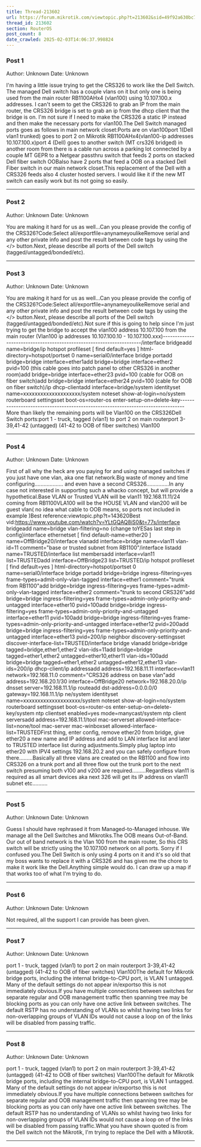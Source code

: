 ```yaml
---
title: Thread-213602
url: https://forum.mikrotik.com/viewtopic.php?t=213602&sid=49f92a630bc7970d8ca50523be880e8f
thread_id: 213602
section: RouterOS
post_count: 8
date_crawled: 2025-02-03T14:06:37.998824
---
```


### Post 1
Author: Unknown
Date: Unknown

I'm having a little issue trying to get the CRS326 to work like the Dell Switch. The managed Dell switch has a couple vlans on it but only one is being used from the main router RB1100AHx4 (vlan100) using 10.107.100.x addresses. I can't seem to get the CRS326 to grab an IP from the main router, the CRS326 bridge is set to grab an ip from the dhcp client that the bridge is on. I'm not sure if I need to make the CRS326 a static IP instead and then make the necessary ports for vlan100.The Dell Switch managed ports goes as follows in main network closet:Ports are on vlan100port 1(Dell vlan1 trunked) goes to port 2 on Mikrotik RB1100AHx4(vlan100-ip addresses 10.107.100.x)port 4 (Dell) goes to another switch (MT crs326 bridged) in another room from there is a cable run across a parking lot connected by a couple MT GEPR to a Netgear passthru switch that feeds 2 ports on stacked Dell fiber switch OOBalso have 2 ports that feed a OOB on a stacked Dell Fiber switch in our main network closet.This replacement of the Dell with a CRS326 feeds also 4 cluster hosted servers. I would like it if the new MT switch can easily work but its not going so easily.

---
### Post 2
Author: Unknown
Date: Unknown

You are making it hard for us as well...Can you please provide the config of the CRS326?Code:Select all/exportfile=anynameyoulikeRemove serial and any other private info and post the result between code tags by using the </> button.Next, please describe all ports of the Dell switch (tagged/untagged/bonded/etc).

---
### Post 3
Author: Unknown
Date: Unknown

You are making it hard for us as well...Can you please provide the config of the CRS326?Code:Select all/exportfile=anynameyoulikeRemove serial and any other private info and post the result between code tags by using the </> button.Next, please describe all ports of the Dell switch (tagged/untagged/bonded/etc).Not sure if this is going to help since I'm just trying to get the bridge to accept the vlan100 address 10.107.100 from the main router (Vlan100 ip addresses 10.107.100.10 - 10.107.100.xxx)---------------------------------------------------------------------/interface bridgeadd name=bridge/ip hotspot profileset [ find default=yes ] html-directory=hotspot/portset 0 name=serial0/interface bridge portadd bridge=bridge interface=ether1add bridge=bridge interface=ether2  pvid=100 (this cable goes into patch panel to other CRS326 in another room)add bridge=bridge interface=ether23 pvid=100 (cable for OOB on fiber switch)add bridge=bridge interface=ether24 pvid=100 (cable for OOB on fiber switch)/ip dhcp-clientadd interface=bridge/system identityset name=xxxxxxxxxxxxxxxxxxxx/system noteset show-at-login=no/system routerboard settingsset boot-os=router-os enter-setup-on=delete-key--------------------------------------------------------------------------------More than likely the remaining ports will be Vlan100 on the CRS326Dell Switch ports:port 1 - truck, tagged (vlan1) to port 2 on main routerport 3-39,41-42 (untagged) (41-42 to OOB of fiber switches) Vlan100

---
### Post 4
Author: Unknown
Date: Unknown

First of all why the heck are you paying for and using managed switches if you just have one vlan, aka one flat network.Big waste of money and time configuring................... and even have a second CRS326...............In any case not interested in supporting such a whacko concept, but will provide a hypothetical.Base VLAN or Trusted VLAN  will be vlan11  192.168.11.11/24  coming from RB1100VLA100 will be the HOUSE VLAN and vlan200 will be guest vlan( no idea what cable to OOB  means, so ports not included in example )Best reference:viewtopic.php?t=143620Best vid:https://www.youtube.com/watch?v=YLtGQAQ8iS0&t=77s/interface bridgeadd name=bridge vlan-filtering=no  {change toYESas last step in config}interface ethernetset [ find default-name=ether20 ] name=OffBridge20/interface vlanadd interface=bridge name=vlan11 vlan-id=11  comment="base or trusted subnet from RB1100"/interface listadd name=TRUSTED/interface list membersadd interface=vlan11  list=TRUSTEDadd interface=OffBridge23 list=TRUSTED/ip hotspot profileset [ find default=yes ] html-directory=hotspot/portset 0 name=serial0/interface bridge portadd bridge=bridge ingress-filtering=yes frame-types=admit-only-vlan-tagged interface=ether1 comment="trunk from RB1100"add bridge=bridge ingress-filtering=yes frame-types=admit-only-vlan-tagged interface=ether2 comment="trunk to second CRS326"add bridge=bridge ingress-filtering=yes frame-types=admin-only-priority-and-untagged interface=ether10 pvid=100add bridge=bridge ingress-filtering=yes frame-types=admin-only-priority-and-untagged interface=ether11 pvid=100add bridge=bridge ingress-filtering=yes frame-types=admin-only-priority-and-untagged interface=ether12 pvid=200add bridge=bridge ingress-filtering=yes frame-types=admin-only-priority-and-untagged interface=ether13 pvid=200/ip neighbor discovery-settingsset discover-interface-list=TRUSTED/interface bridge vlanadd bridge=bridge tagged=bridge,ether1,ether2  vlan-ids=11add bridge=bridge tagged=ether1,ether2   untagged=ether10,ether11 vlan-ids=100add bridge=bridge tagged=ether1,ether2   untagged=ether12,ether13 vlan-ids=200/ip dhcp-client/ip addressadd address=192.168.11.11 interface=vlan11 network=192.168.11.0  comment="CRS326 address on base vlan"add address=192.168.20.1/30 interface=OffBridge20  network=192.168.20.0/ip dnsset server=192.168.11.1/ip routeadd  dst-address=0.0.0.0/0 gateway=192.168.11.1/ip ne/system identityset name=xxxxxxxxxxxxxxxxxxxx/system noteset show-at-login=no/system routerboard settingsset boot-os=router-os enter-setup-on=delete-key/system ntp clientset enabled=yes mode=manycast/system ntp client serversadd address=192.168.11.1/tool mac-serverset allowed-interface-list=none/tool mac-server mac-winboxset allowed-interface-list=TRUSTEDFirst thing, enter config, remove ether20 from bridge, give ether20 a new name and IP address and add to LAN interface list and later to TRUSTED interface list during adjustments.Simply plug laptop into ether20 with IPV4 settings 192.168.20.2  and you can safely configure from there.........Basically all three vlans are created on the RB1100 and flow into CRS326 on a trunk port and all three flow out the trunk port to the next switch presuming both v100 and v200 are required.........Regardless vlan11 is required as all smart devices aka next 326 will get its IP address on vlan11 subnet etc..........

---
### Post 5
Author: Unknown
Date: Unknown

Guess I should have rephrased it from Managed-to-Managed inhouse. We manage all the Dell Switches and Mikrotiks.The OOB means Out-of-Band. Our out of band network is the Vlan 100 from the main router, So this CRS switch will be strictly using the 10.107.100 network on all ports. Sorry if I confused you.The Dell Switch is only using 4 ports on it and it's so old that my boss wants to replace it with a CRS326 and has given me the chore to make it work like the Dell.Anything simple would do. I can draw up a map if that works too of what I'm trying to do.

---
### Post 6
Author: Unknown
Date: Unknown

Not required, all the support I can provide has been given.

---
### Post 7
Author: Unknown
Date: Unknown

port 1 - truck, tagged (vlan1) to port 2 on main routerport 3-39,41-42 (untagged) (41-42 to OOB of fiber switches) Vlan100The default for Mikrotik bridge ports, including the internal bridge-to-CPU port, is VLAN 1 untagged. Many of the default settings do not appear in/exportso this is not immediately obvious.If you have multiple connections between switches for separate regular and OOB management traffic then spanning tree may be blocking ports as you can only have one active link between switches. The default RSTP has no understanding of VLANs so whilst having two links for non-overlapping groups of VLAN IDs would not cause a loop on of the links will be disabled from passing traffic.

---
### Post 8
Author: Unknown
Date: Unknown

port 1 - truck, tagged (vlan1) to port 2 on main routerport 3-39,41-42 (untagged) (41-42 to OOB of fiber switches) Vlan100The default for Mikrotik bridge ports, including the internal bridge-to-CPU port, is VLAN 1 untagged. Many of the default settings do not appear in/exportso this is not immediately obvious.If you have multiple connections between switches for separate regular and OOB management traffic then spanning tree may be blocking ports as you can only have one active link between switches. The default RSTP has no understanding of VLANs so whilst having two links for non-overlapping groups of VLAN IDs would not cause a loop on of the links will be disabled from passing traffic.What you have shown quoted is from the Dell switch not the Mikrotik, I'm trying to replace the Dell with a MIkrotik.

---
